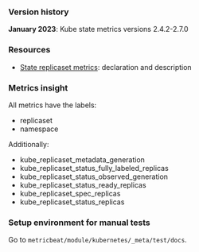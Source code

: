 ### Version history

**January 2023**: Kube state metrics versions 2.4.2-2.7.0

### Resources

- [State replicaset metrics](https://github.com/kubernetes/kube-state-metrics/blob/main/internal/store/replicaset.go):
declaration and description

### Metrics insight

All metrics have the labels:
- replicaset
- namespace

Additionally:
- kube_replicaset_metadata_generation
- kube_replicaset_status_fully_labeled_replicas
- kube_replicaset_status_observed_generation
- kube_replicaset_status_ready_replicas
- kube_replicaset_spec_replicas
- kube_replicaset_status_replicas

### Setup environment for manual tests
Go to `metricbeat/module/kubernetes/_meta/test/docs`.

